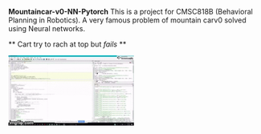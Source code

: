 **Mountaincar-v0-NN-Pytorch**
This is a project for CMSC818B (Behavioral Planning in Robotics). A very famous problem of mountain carv0 solved using Neural networks. 

** Cart try to rach at top but _fails_ ** 


<img src="https://github.com/Godcreatebugs/Mountaincar-v0-NN-Tensorflow/blob/master/fail_gif.gif" width="250">
